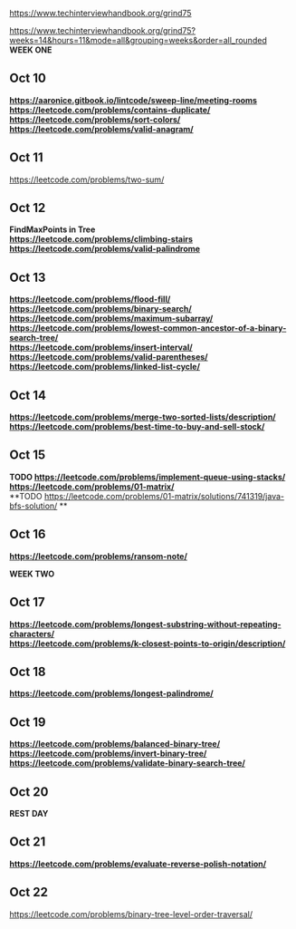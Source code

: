 https://www.techinterviewhandbook.org/grind75  

https://www.techinterviewhandbook.org/grind75?weeks=14&hours=11&mode=all&grouping=weeks&order=all_rounded  
**WEEK ONE**

## Oct 10

**https://aaronice.gitbook.io/lintcode/sweep-line/meeting-rooms**  
**https://leetcode.com/problems/contains-duplicate/**  
**https://leetcode.com/problems/sort-colors/**  
**https://leetcode.com/problems/valid-anagram/**  

## Oct 11

https://leetcode.com/problems/two-sum/  

## Oct 12

**FindMaxPoints in Tree**  
**https://leetcode.com/problems/climbing-stairs**  
**https://leetcode.com/problems/valid-palindrome**  

## Oct 13

**https://leetcode.com/problems/flood-fill/**  
**https://leetcode.com/problems/binary-search/**  
**https://leetcode.com/problems/maximum-subarray/**  
**https://leetcode.com/problems/lowest-common-ancestor-of-a-binary-search-tree/**  
**https://leetcode.com/problems/insert-interval/**  
**https://leetcode.com/problems/valid-parentheses/**  
**https://leetcode.com/problems/linked-list-cycle/**  

## Oct 14

**https://leetcode.com/problems/merge-two-sorted-lists/description/**  
**https://leetcode.com/problems/best-time-to-buy-and-sell-stock/**  

## Oct 15  

**TODO https://leetcode.com/problems/implement-queue-using-stacks/**  
**https://leetcode.com/problems/01-matrix/**  
**TODO https://leetcode.com/problems/01-matrix/solutions/741319/java-bfs-solution/ **  

## Oct 16  

**https://leetcode.com/problems/ransom-note/**  

**WEEK TWO**  

## Oct 17  

**https://leetcode.com/problems/longest-substring-without-repeating-characters/**  
**https://leetcode.com/problems/k-closest-points-to-origin/description/**  

## Oct 18

**https://leetcode.com/problems/longest-palindrome/**  

## Oct 19

**https://leetcode.com/problems/balanced-binary-tree/**  
**https://leetcode.com/problems/invert-binary-tree/**  
**https://leetcode.com/problems/validate-binary-search-tree/**

## Oct 20

**REST DAY**

## Oct 21
**https://leetcode.com/problems/evaluate-reverse-polish-notation/**

## Oct 22
https://leetcode.com/problems/binary-tree-level-order-traversal/